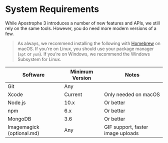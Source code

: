 # System Requirements

While Apostrophe 3 introduces a number of new features and APIs, we still rely on the same tools. However, you do need more modern versions of a few.

> As always, we recommend installing the following with [Homebrew](https://brew.sh/) on macOS. If you're on Linux, you should use your package manager (`apt` or `yum`). If you're on Windows, we recommend the Windows Subsystem for Linux.

| Software | Minimum Version | Notes
| ------------- | ------------- | -----
| Git  | Any
| Xcode  | Current | Only needed on macOS
| Node.js | 10.x | Or better 
| npm  | 6.x  | Or better
| MongoDB  | 3.6  | Or better
| Imagemagick (optional.md)  | Any | GIF support, faster image uploads
